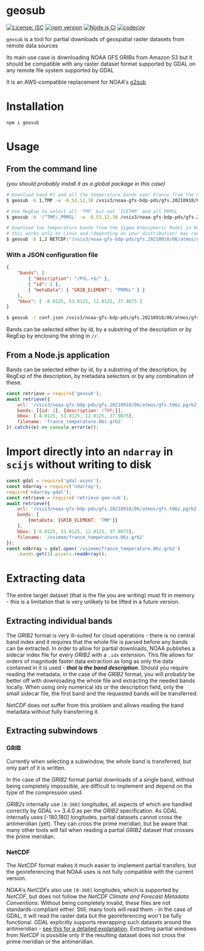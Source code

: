 # geosub

[![License: ISC](https://img.shields.io/github/license/mmomtchev/geosub)](https://github.com/mmomtchev/geosub/blob/master/LICENSE)
[![npm version](https://img.shields.io/npm/v/geosub)](https://www.npmjs.com/package/geosub)
[![Node.js CI](https://github.com/mmomtchev/geosub/actions/workflows/node.js.yml/badge.svg)](https://github.com/mmomtchev/geosub/actions/workflows/node.js.yml)
[![codecov](https://codecov.io/gh/mmomtchev/geosub/branch/master/graph/badge.svg?token=VAgvGRNjjc)](https://codecov.io/gh/mmomtchev/geosub)

`geosub` is a tool for partial downloads of geospatial raster datasets from remote data sources

Its main use case is downloading NOAA GFS GRIBs from Amazon S3 but it should be compatible with any raster dataset format supported by GDAL on any remote file system supported by GDAL

It is an AWS-compatible replacement for NOAA's [g2sub](https://nomads.ncep.noaa.gov/cgi-bin/filter_gfs_0p25.pl)

# Installation

```
npm i geosub
```

# Usage

## From the command line

*(you should probably install it as a global package in this case)*

```bash
# Download band #1 and all the temperature bands over France from the GFS GRIBs
$ geosub -b 1,TMP -w -8,53,12,38 /vsis3/noaa-gfs-bdp-pds/gfs.20210918/06/atmos/gfs.t06z.pgrb2.0p25.f010 france_temperature.06z.grb2

# Use RegExp to select all 'TMP' but not 'ICETMP' and all PRMSL
$ geosub -b '/^TMP/,PRMSL' -w -8,53,12,38 /vsis3/noaa-gfs-bdp-pds/gfs.20210918/06/atmos/gfs.t06z.pgrb2.0p25.f010 france_temperature.06z.grb2

# Download two temperature bands from the Sigma Atmospheric Model in NetCDF format
# this works only on Linux and (depending on your distribution) may require setting the sysctl vm.unprivileged_userfaultfd=1
$ geosub -b 1,2 NETCDF:"/vsis3/noaa-gfs-bdp-pds/gfs.20210918/06/atmos/gfs.t06z.atmf012.nc":tmp sigma_temperatures.nc
```

### With a JSON configuration file
```json
{
    "bands": [ 
        { "description": "/PVL.+$/" },
        { "id": 2 },
        { "metaData": { "GRIB_ELEMENT": "PRMSL" } }
    ],
    "bbox": [ -8.0125, 53.0125, 12.0125, 37.9875 ]
}
```
```bash
$ geosub -r conf.json /vsis3/noaa-gfs-bdp-pds/gfs.20210918/06/atmos/gfs.t06z.pgrb2.0p25.f010 geosub.06z.grb2
```

Bands can be selected either by id, by a substring of the description or by RegExp by enclosing the string in `//`.

## From a Node.js application

Bands can be selected either by id, by a substring of the description, by RegExp of the description, by metadata selectors or by any combination of these.

```js
const retrieve = require('geosub');
await retrieve({
    url: '/vsis3/noaa-gfs-bdp-pds/gfs.20210918/06/atmos/gfs.t06z.pgrb2.0p25.f010',
    bands: [{id: 1}, {description: /TMP/}],
    bbox: [-8.0125, 53.0125, 12.0125, 37.9875],
    filename: 'france_temperature.06z.grb2'
}).catch((e) => console.error(e));
```

# Import directly into an `ndarray` in `scijs` without writing to disk

```js
const gdal = require('gdal-async');
const ndarray = require('ndarray');
require('ndarray-gdal');
const retrieve = require('retrieve-geo-sub');
await retrieve({
    url: '/vsis3/noaa-gfs-bdp-pds/gfs.20210918/06/atmos/gfs.t06z.pgrb2.0p25.f010',
    bands: [
        {metaData: {GRIB_ELEMENT: 'TMP'}}
    ],
    bbox: [-8.0125, 53.0125, 12.0125, 37.9875],
    filename: '/vsimem/france_temperature.06z.grb2'
});
const ndArray = gdal.open('/vsimem/france_temperature.06z.grb2')
    .bands.get(1).pixels.readArray();

```

# Extracting data


The entire target dataset (that is the file you are writing) must fit in memory - this is a limitation that is very unlikely to be lifted in a future version.

## Extracting individual bands

The *GRIB2* format is very ill-suited for cloud operations - there is no central band index and it requires that the whole file is parsed before any bands can be extracted. In order to allow for partial downloads, NOAA publishes a sidecar index file for every *GRIB2* with a `.idx` extension. This file allows for orders of magnitude faster data extraction as long as only the data contained in it is used - ***that is the band description***. Should you require reading the metadata, in the case of the *GRIB2* format, you will probably be better off with downloading the whole file and extracting the needed bands locally. When using only numerical ids or the description field, only the small sidecar file, the first band and the requested bands will be transferred.

*NetCDF* does not suffer from this problem and allows reading the band metadata without fully transferring it.

## Extracting subwindows

### GRIB

Currently when selecting a subwindow, the whole band is transferred, but only part of it is written.

In the case of the *GRIB2* format partial downloads of a single band, without being completely impossible, are difficult to implement and depend on the type of the compression used.

*GRIB2s* internally use `[0-360]` longitudes, all aspects of which are handled correctly by GDAL >= 3.4.0 as per the *GRIB2* specification. As GDAL internally uses [-180,180] longitudes, partial datasets cannot cross the antimeridian (yet). They can cross the prime meridian, but be aware that many other tools will fail when reading a partial *GRIB2* dataset that crosses the prime meridian.

### NetCDF

The *NetCDF* format makes it much easier to implement partial transfers, but the georeferencing that NOAA uses is not fully compatible with the current version.

NOAA's *NetCDFs* also use `[0-360]` longitudes, which is supported by *NetCDF*, but does not follow the *NetCDF Climate and Forecast Metadata Conventions*. Without being completely invalid, these files are not standards-compliant either. Still, many tools will read them - in the case of GDAL, it will read the raster data but the georeferencing won't be fully functional. GDAL explicitly supports rewrapping such datasets around the antimeridian - [see this for a detailed explanation](https://gis.stackexchange.com/questions/37790/reprojecting-raster-from-0-360-to-180-180-with-cutting-180-meridian-using-gdalw). Extracting partial windows from *NetCDF* is possible only if the resulting dataset does not cross the prime meridian or the antimeridian.
